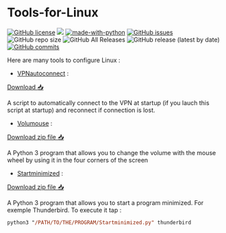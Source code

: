 # Tools-for-Linux

[![GitHub license](https://img.shields.io/github/license/pzim-devdata/Tools-for-Debian?style=plastic)](https://github.com/pzim-devdata/Tools-for-Debian/blob/master/LICENSE)    ![](https://img.shields.io/badge/Works%20with-Python%203-red?style=plastic)    [![made-with-python](https://img.shields.io/badge/Made%20with-Python-1f425f.svg?style=plastic)](https://www.python.org/)   [![GitHub issues](https://img.shields.io/github/issues/pzim-devdata/Tools-for-Debian?style=plastic)](https://github.com/pzim-devdata/Tools-for-Debian/issues)    ![GitHub repo size](https://img.shields.io/github/repo-size/pzim-devdata/Tools-for-Debian?style=plastic)    ![GitHub All Releases](https://img.shields.io/github/downloads/pzim-devdata/Tools-for-Debian/total?style=plastic)    ![GitHub release (latest by date)](https://img.shields.io/github/v/release/pzim-devdata/Tools-for-Debian?style=plastic)    [![GitHub commits](https://img.shields.io/github/commits-since/pzim-devdata/Tools-for-Debian/v1.0.0.svg?style=plastic)](https://GitHub.com/pzim-devata/Tools-for-Debian/commit/)


Here are many tools to configure Linux :

- [VPNautoconnect](https://github.com/pzim-devdata/Tools-for-Debian/tree/master/VPNautoconnect) : 

[Download :inbox_tray:](https://github.com/pzim-devdata/Tools-for-Linux/releases/download/v1.0.0/VPNautoconnect.zip)

A script to automatically connect to the VPN at startup (if you lauch this script at startup) and reconnect if connection is lost.

- [Volumouse]( https://github.com/pzim-devdata/Tools-for-Debian/tree/master/Volumouse) :

[Download zip file :inbox_tray:](https://github.com/pzim-devdata/Tools-for-Linux/releases/download/v1.0.0/Volumouse.zip)

A Python 3 program that allows you to change the volume with the mouse wheel by using it in the four corners of the screen

- [Startminimized](https://github.com/pzim-devdata/Tools-for-Debian/tree/master/Startminimized) :

[Download zip file :inbox_tray:](https://github.com/pzim-devdata/Tools-for-Linux/releases/download/v1.0.0/Startminimized.zip)

A Python 3 program that allows you to start a program minimized. For exemple Thunderbird. To execute it tap : 
```ps
python3 "/PATH/TO/THE/PROGRAM/Startminimized.py" thunderbird
```
